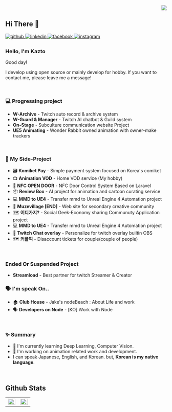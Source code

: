 <div align="right">
<img src="https://komarev.com/ghpvc/?username=Kazto-lsk&&style=flat-square" align="right" />
</div>  
  

<br/>  

## Hi There 👋  
  

<a href="#" target="_blank">
<img src=https://img.shields.io/badge/github-%2324292e.svg?&style=for-the-badge&logo=github&logoColor=white alt=github style="margin-bottom: 5px;" />
</a>
<a href="#" target="_blank">
<img src=https://img.shields.io/badge/linkedin-%231E77B5.svg?&style=for-the-badge&logo=linkedin&logoColor=white alt=linkedin style="margin-bottom: 5px;" />
</a>
<a href="#" target="_blank">
<img src=https://img.shields.io/badge/facebook-%232E87FB.svg?&style=for-the-badge&logo=facebook&logoColor=white alt=facebook style="margin-bottom: 5px;" />
</a>
<a href="#" target="_blank">
<img src=https://img.shields.io/badge/instagram-%23000000.svg?&style=for-the-badge&logo=instagram&logoColor=white&color=dd2a7b alt=instagram style="margin-bottom: 5px;" />
</a>  
  



### Hello, I'm Kazto

Good day!

I develop using open source or mainly develop for hobby. If you want to contact me, please leave me a message!
 
<br/>  


### 💻 Progressing project
- **W-Archive** - Twitch auto record & archive system
- **W-Guard & Manager** - Twitch AI chatbot & Guild system
- **On-Stage** - Subculture communication website Project
- **UE5 Animating** - Wonder Rabbit owned animation with owner-make trackers


<br/>


### 🚧 My Side-Project

- 🗃️ **Komiket Pay** - Simple payment system focused on Korea's comiket
- 📺 **Animation VOD** - Home VOD service (My hobby)
- 🔑 **NFC OPEN DOOR** - NFC Door Control System Based on Laravel
- 📦 **Review Box** - AI project for animation and cartoon curating service
- 💻 **MMD to UE4** - Transfer mmd to Unreal Engine 4 Automation project
- 🎤 **Muzevillage [END]** - Web site for secondary creative community
- 🗺️ **어디가지?** - Social Geek-Economy sharing Communuty Application project
- 💻 **MMD to UE4** - Transfer mmd to Unreal Engine 4 Automation project
- 💬 **Twitch Chat overlay** - Personalize for twitch overlay builtin OBS
- 🗺️ **커플픽** - Disaccount tickets for couple(couple of people)

<br/>  


### Ended Or Suspended Project
-  **Streamload** - Best partner for twitch Streamer & Creator

### 🗣️ I'm speak On..

- 🏠 **Club House** - Jake's nodeBeach : About Life and work
- 🗣️ **Developers on Node** - [KO] Work with Node

<br/>  


### ✨ Summary

- 🌱 I'm currently learning Deep Learning, Computer Vision.
- 🌱 I'm working on animation related work and development.
- I can speak Japanese, English, and Korean. but, **Korean is my native language**.

<br/>  


## Github Stats  
<table><tr><td valign="top" width="50%">

<img src="https://github-readme-stats.vercel.app/api?username=Kazto-lsk&show_icons=true&count_private=true&hide_border=true" align="left" style="width: 100%" />

</td><td valign="top" width="50%">

<img src="https://github-readme-stats.vercel.app/api/top-langs/?username=Kazto-lsk&hide_border=true&layout=compact" align="left" style="width: 100%" />

</td></tr></table>  
